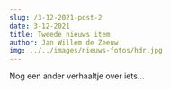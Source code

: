 ```yaml
---
slug: /3-12-2021-post-2
date: 3-12-2021
title: Tweede nieuws item
author: Jan Willem de Zeeuw
img: ../../images/nieuws-fotos/hdr.jpg
---
```


Nog een ander verhaaltje over iets...